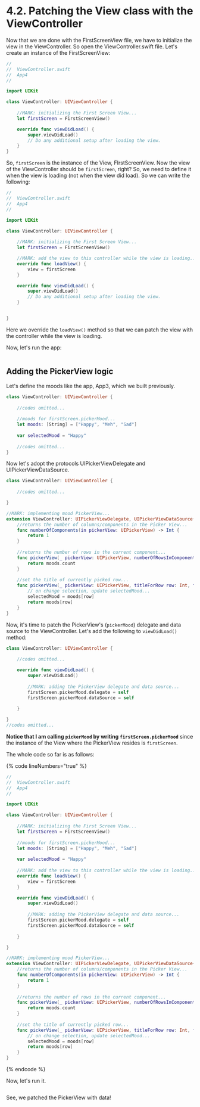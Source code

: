 # 4.2. Patching the View class with the ViewController

Now that we are done with the FirstScreenView file, we have to initialize the view in the ViewController. So open the ViewController.swift file. Let's create an instance of the FirstScreenView:

```swift
//
//  ViewController.swift
//  App4
//

import UIKit

class ViewController: UIViewController {
    
    //MARK: initializing the First Screen View...
    let firstScreen = FirstScreenView()

    override func viewDidLoad() {
        super.viewDidLoad()
        // Do any additional setup after loading the view.
    }
}
```

So, `firstScreen` is the instance of the View, FIrstScreenView. Now the view of the ViewController should be `firstScreen`, right? So, we need to define it when the view is loading (not when the view did load). So we can write the following:

```swift
//
//  ViewController.swift
//  App4
//

import UIKit

class ViewController: UIViewController {
    
    //MARK: initializing the First Screen View...
    let firstScreen = FirstScreenView()

    //MARK: add the view to this controller while the view is loading...
    override func loadView() {
        view = firstScreen
    }

    override func viewDidLoad() {
        super.viewDidLoad()
        // Do any additional setup after loading the view.
    }


}
```

Here we override the `loadView()` method so that we can patch the view with the controller while the view is loading.&#x20;

Now, let's run the app:&#x20;

<figure><img src="../.gitbook/assets/five (1).gif" alt=""><figcaption></figcaption></figure>

## Adding the PickerView logic

Let's define the moods like the app, App3, which we built previously.

```swift
class ViewController: UIViewController {
    
    //codes omitted...
    
    //moods for firstScreen.pickerMood...
    let moods: [String] = ["Happy", "Meh", "Sad"]
    
    var selectedMood = "Happy"
    
    //codes omitted...
}
```

Now let's adopt the protocols UIPickerViewDelegate and UIPickerViewDataSource.

```swift
class ViewController: UIViewController {
    
    //codes omitted...

}

//MARK: implementing mood PickerView...
extension ViewController: UIPickerViewDelegate, UIPickerViewDataSource{
    //returns the number of columns/components in the Picker View...
    func numberOfComponents(in pickerView: UIPickerView) -> Int {
        return 1
    }
    
    //returns the number of rows in the current component...
    func pickerView(_ pickerView: UIPickerView, numberOfRowsInComponent component: Int) -> Int {
        return moods.count
    }
    
    //set the title of currently picked row...
    func pickerView(_ pickerView: UIPickerView, titleForRow row: Int, forComponent component: Int) -> String? {
        // on change selection, update selectedMood...
        selectedMood = moods[row]
        return moods[row]
    }
}
```

Now, it's time to patch the PickerView's (`pickerMood`) delegate and data source to the ViewController. Let's add the following to `viewDidLoad()` method:

```swift
class ViewController: UIViewController {
    
    //codes omitted...

    override func viewDidLoad() {
        super.viewDidLoad()
        
        //MARK: adding the PickerView delegate and data source...
        firstScreen.pickerMood.delegate = self
        firstScreen.pickerMood.dataSource = self
        
    }

}
//codes omitted...
```

**Notice that I am calling `pickerMood` by writing `firstScreen.pickerMood`** since the instance of the View where the PickerView resides is `firstScreen`.

The whole code so far is as follows:

{% code lineNumbers="true" %}
```swift
//
//  ViewController.swift
//  App4
//

import UIKit

class ViewController: UIViewController {
    
    //MARK: initializing the First Screen View...
    let firstScreen = FirstScreenView()
    
    //moods for firstScreen.pickerMood...
    let moods: [String] = ["Happy", "Meh", "Sad"]
    
    var selectedMood = "Happy"
    
    //MARK: add the view to this controller while the view is loading...
    override func loadView() {
        view = firstScreen
    }

    override func viewDidLoad() {
        super.viewDidLoad()
        
        //MARK: adding the PickerView delegate and data source...
        firstScreen.pickerMood.delegate = self
        firstScreen.pickerMood.dataSource = self
        
    }

}

//MARK: implementing mood PickerView...
extension ViewController: UIPickerViewDelegate, UIPickerViewDataSource{
    //returns the number of columns/components in the Picker View...
    func numberOfComponents(in pickerView: UIPickerView) -> Int {
        return 1
    }
    
    //returns the number of rows in the current component...
    func pickerView(_ pickerView: UIPickerView, numberOfRowsInComponent component: Int) -> Int {
        return moods.count
    }
    
    //set the title of currently picked row...
    func pickerView(_ pickerView: UIPickerView, titleForRow row: Int, forComponent component: Int) -> String? {
        // on change selection, update selectedMood...
        selectedMood = moods[row]
        return moods[row]
    }
}

```
{% endcode %}

Now, let's run it.&#x20;

<figure><img src="../.gitbook/assets/three (2).gif" alt=""><figcaption></figcaption></figure>

See, we patched the PickerView with data!
